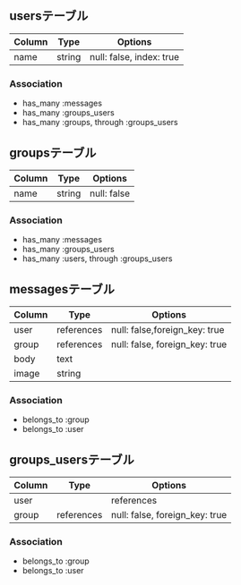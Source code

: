 ## usersテーブル

|Column|Type|Options|
|------|----|-------|
|name|string|null: false, index: true|

### Association
- has_many   :messages
- has_many   :groups_users
- has_many :groups, through :groups_users

## groupsテーブル

|Column|Type|Options|
|------|----|-------|
|name|string|null: false|

### Association
- has_many   :messages
- has_many   :groups_users
- has_many   :users, through :groups_users

## messagesテーブル

|Column|Type|Options|
|------|----|-------|
|user|references|null: false,foreign_key: true|
|group|references|null: false, foreign_key: true|
|body|text|
|image|string|

### Association
- belongs_to :group
- belongs_to :user

## groups_usersテーブル

|Column|Type|Options|
|------|----|-------|
|user||references|null: false, foreign_key: true|
|group|references|null: false, foreign_key: true|

### Association
- belongs_to :group
- belongs_to :user